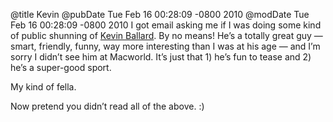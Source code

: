 @title Kevin
@pubDate Tue Feb 16 00:28:09 -0800 2010
@modDate Tue Feb 16 00:28:09 -0800 2010
I got email asking me if I was doing some kind of public shunning of <a href="http://twitter.com/eridius">Kevin Ballard</a>. By no means! He’s a totally great guy — smart, friendly, funny, way more interesting than I was at his age — and I’m sorry I didn’t see him at Macworld. It’s just that 1) he’s fun to tease and 2) he’s a super-good sport.

My kind of fella.

Now pretend you didn’t read all of the above. :)
